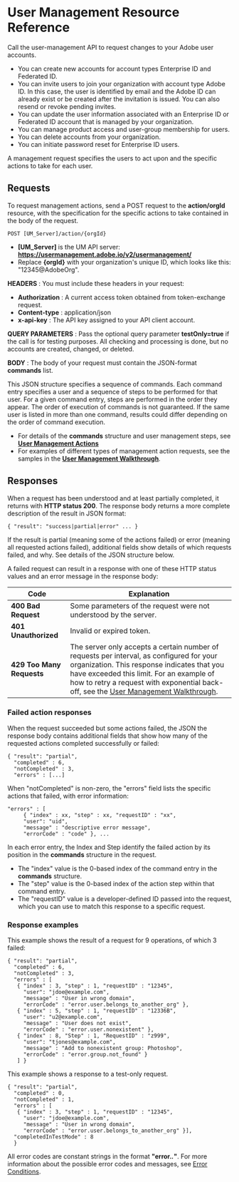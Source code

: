 # User Management Resource Reference

Call the user-management API to request changes to your Adobe user accounts.

* You can create new accounts for account types Enterprise ID and Federated ID.
* You can invite users to join your organization with account type Adobe ID. In this case, the user is identified by email and the Adobe ID can already exist or be created after the invitation is issued. You can also resend or revoke pending invites.
* You can update the user information associated with an Enterprise ID or Federated ID account that is managed by your organization.
* You can manage product access and user-group membership for users.
* You can delete accounts from your organization.
* You can initiate password reset for Enterprise ID users.

A management request specifies the users to act upon and the specific actions to take for each user.

## Requests

To request management actions, send a POST request to the **action/orgId** resource, with the specification for the specific actions to take contained in the body of the request.

```clike
POST [UM_Server]/action/{orgId}
```

* **[UM_Server]** is the UM API server: **https://usermanagement.adobe.io/v2/usermanagement/**
* Replace **{orgId}** with your organization's unique ID, which looks like this: "12345@AdobeOrg".

**HEADERS** : You must include these headers in your request:

* **Authorization** : A current access token obtained from token-exchange request.
* **Content-type** : application/json
* **x-api-key** : The API key assigned to your API client account.

**QUERY PARAMETERS** : Pass the optional query parameter **testOnly=true** if the call is for testing purposes. All checking and processing is done, but no accounts are created, changed, or deleted.

**BODY** : The body of your request must contain the JSON-format **commands** list.

This JSON structure specifies a sequence of commands. Each command entry specifies a user and a sequence of steps to be performed for that user. For a given command entry, steps are performed in the order they appear. The order of execution of commands is not guaranteed. If the same user is listed in more than one command, results could differ depending on the order of command execution.

* For details of the **commands** structure and user management steps, see **[User Management Actions](ActionsRef.md)**
* For examples of different types of management action requests, see the samples in the **[User Management Walkthrough](../samples/index.md)**.

## Responses

When a request has been understood and at least partially completed, it returns with **HTTP status 200**. The response body returns a more complete description of the result in JSON format:

```clike
{ "result": "success|partial|error" ... }
```

If the result is partial (meaning some of the actions failed) or error (meaning all requested actions failed), additional fields show details of which requests failed, and why. See details of the JSON structure below.

A failed request can result in a response with one of these HTTP status values and an error message in the response body:

| Code | Explanation |
| --- | ---- |
| **400 Bad Request** | Some parameters of the request were not understood by the server. |
| **401 Unauthorized** | Invalid or expired token. |
| **429 Too Many Requests** | The server only accepts a certain number of requests per interval, as configured for your organization. This response indicates that you have exceeded this limit. For an example of how to retry a request with exponential back-off, see the [User Management Walkthrough](../samples/index.md). |

### Failed action responses

When the request succeeded but some actions failed, the JSON the response body contains additional fields that show how many of the requested actions completed successfully or failed:

```clike
{ "result": "partial",
  "completed" : 6,
  "notCompleted" : 3,
  "errors" : [...]
```

When "notCompleted" is non-zero, the "errors" field lists the specific actions that failed, with error information:

```clike
"errors" : [
     { "index" : xx, "step" : xx, "requestID" : "xx",
     "user": "uid",
     "message" : "descriptive error message",
     "errorCode" : "code" }, ...
```

In each error entry, the Index and Step identify the failed action by its position in the **commands** structure in the request.

* The "index" value is the 0-based index of the command entry in the **commands** structure.
* The "step" value is the 0-based index of the action step within that command entry.
* The "requestID" value is a developer-defined ID passed into the request, which you can use to match this response to a specific request.

### Response examples

This example shows the result of a request for 9 operations, of which 3 failed:

```clike
{ "result": "partial",
  "completed" : 6,
  "notCompleted" : 3,
  "errors" : [
   { "index" : 3, "step" : 1, "requestID" : "12345",
     "user": "jdoe@example.com",
     "message" : "User in wrong domain",
     "errorCode" : "error.user.belongs_to_another_org" },
   { "index" : 5, "step" : 1, "requestID" : "12336B",
     "user": "u2@example.com",
     "message" : "User does not exist",
     "errorCode" : "error.user.nonexistent" },
   { "index" : 8, "Step" : 1, "RequestID" : "z999",
     "user": "tjones@example.com",
     "message" : "Add to nonexistent group: Photoshop",
     "errorCode" : "error.group.not_found" }
   ] }
```

This example shows a response to a test-only request.

```clike
{ "result": "partial",
  "completed" : 0,
  "notCompleted" : 1,
  "errors" : [
   { "index" : 3, "step" : 1, "requestID" : "12345",
     "user": "jdoe@example.com",
     "message" : "User in wrong domain",
     "errorCode" : "error.user.belongs_to_another_org" }],
  "completedInTestMode" : 8
  }
```

All error codes are constant strings in the format **"error.*.*"**. For more information about the possible error codes and messages, see [Error Conditions](ErrorRef.md).
